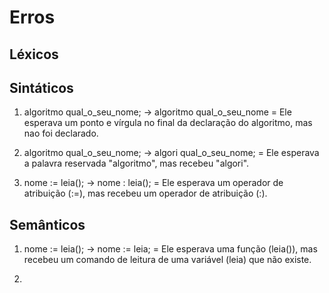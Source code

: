 # Erros

## Léxicos

## Sintáticos

1. algoritmo qual_o_seu_nome; -> algoritmo qual_o_seu_nome = Ele esperava um ponto e vírgula no final da declaração do algoritmo, mas nao foi declarado.

2. algoritmo qual_o_seu_nome; -> algori qual_o_seu_nome; = Ele esperava a palavra reservada "algoritmo", mas recebeu "algori".

3. nome := leia(); -> nome : leia(); = Ele esperava um operador de atribuição (:=), mas recebeu um operador de atribuição (:).

## Semânticos

1. nome := leia(); -> nome := leia; = Ele esperava uma função (leia()), mas recebeu um comando de leitura de uma variável (leia) que não existe.

2.
